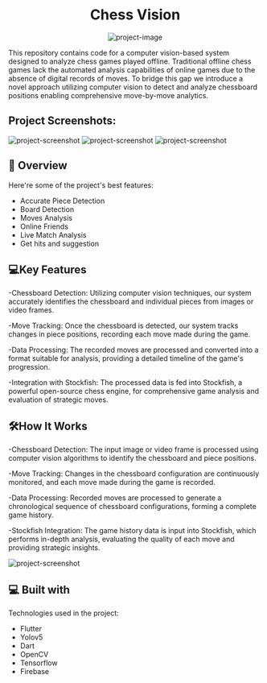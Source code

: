 <h1 align="center" id="title">Chess Vision</h1>

<p align="center"><img src="https://i.ibb.co/xgxQNw2/icons8-chess-32.png" alt="project-image"></p>

<p id="description">This repository contains code for a computer vision-based system designed to analyze chess games played offline. Traditional offline chess games lack the automated analysis capabilities of online games due to the absence of digital records of moves. To bridge this gap we introduce a novel approach utilizing computer vision to detect and analyze chessboard positions enabling comprehensive move-by-move analytics.</p>

<h2>Project Screenshots:</h2>

<img src="https://i.postimg.cc/MKgQd94z/chess-app-ui.png" alt="project-screenshot">

<img src="https://i.postimg.cc/6QXGNytS/qw8580cw.png" alt="project-screenshot">

<img src="https://i.postimg.cc/Z53ygrtp/Whats-App-Image-2024-03-10-at-10-04-24.jpg" alt="project-screenshot">

  
  
<h2>🧐 Overview</h2>

Here're some of the project's best features:

*   Accurate Piece Detection
*   Board Detection
*   Moves Analysis
*   Online Friends
*   Live Match Analysis
*   Get hits and suggestion

## 💻Key Features
-Chessboard Detection: Utilizing computer vision techniques, our system accurately identifies the chessboard and individual pieces from images or video frames.

-Move Tracking: Once the chessboard is detected, our system tracks changes in piece positions, recording each move made during the game.

-Data Processing: The recorded moves are processed and converted into a format suitable for analysis, providing a detailed timeline of the game's progression.

-Integration with Stockfish: The processed data is fed into Stockfish, a powerful open-source chess engine, for comprehensive game analysis and evaluation of strategic moves.
  
  ## 🛠️How It Works

-Chessboard Detection: The input image or video frame is processed using computer vision algorithms to identify the chessboard and piece positions.

-Move Tracking: Changes in the chessboard configuration are continuously monitored, and each move made during the game is recorded.

-Data Processing: Recorded moves are processed to generate a chronological sequence of chessboard configurations, forming a complete game history.

-Stockfish Integration: The game history data is input into Stockfish, which performs in-depth analysis, evaluating the quality of each move and providing strategic insights.

<img src="https://miro.medium.com/v2/resize:fit:1400/1*wKITWi9maBvBSpouXAJwFQ.png" alt="project-screenshot">

<h2>💻 Built with</h2>

Technologies used in the project:

*   Flutter
*   Yolov5
*   Dart
*   OpenCV
*   Tensorflow
*   Firebase